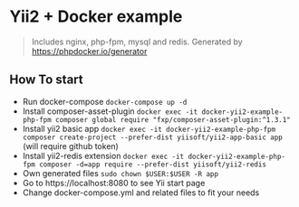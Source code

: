 Yii2 + Docker example
==================================
> Includes nginx, php-fpm, mysql and redis. Generated by https://phpdocker.io/generator
## How To start
+ Run docker-compose `docker-compose up -d`
+ Install composer-asset-plugin `docker exec -it docker-yii2-example-php-fpm composer global require "fxp/composer-asset-plugin:^1.3.1"`
+ Install yii2 basic app `docker exec -it docker-yii2-example-php-fpm composer create-project --prefer-dist yiisoft/yii2-app-basic app` (will require github token)
+ Install yii2-redis extension `docker exec -it docker-yii2-example-php-fpm composer -d=app require --prefer-dist yiisoft/yii2-redis`
+ Own generated files `sudo chown $USER:$USER -R app`
+ Go to https://localhost:8080 to see Yii start page
+ Change docker-compose.yml and related files to fit your needs
